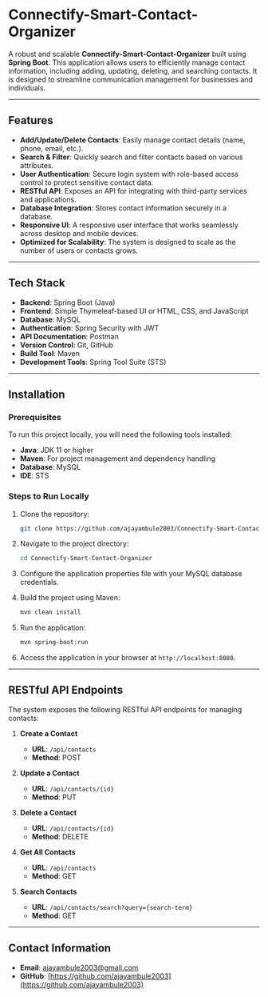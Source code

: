 # Connectify-Smart-Contact-Organizer

A robust and scalable **Connectify-Smart-Contact-Organizer** built using **Spring Boot**. This application allows users to efficiently manage contact information, including adding, updating, deleting, and searching contacts. It is designed to streamline communication management for businesses and individuals.

---
 
## Features 

- **Add/Update/Delete Contacts**: Easily manage contact details (name, phone, email, etc.). 
- **Search & Filter**: Quickly search and filter contacts based on various attributes.
- **User Authentication**: Secure login system with role-based access control to protect sensitive contact data. 
- **RESTful API**: Exposes an API for integrating with third-party services and applications.
- **Database Integration**: Stores contact information securely in a database. 
- **Responsive UI**: A responsive user interface that works seamlessly across desktop and mobile devices.
- **Optimized for Scalability**: The system is designed to scale as the number of users or contacts grows.

---

## Tech Stack

- **Backend**: Spring Boot (Java)
- **Frontend**: Simple Thymeleaf-based UI or HTML, CSS, and JavaScript
- **Database**: MySQL
- **Authentication**: Spring Security with JWT
- **API Documentation**: Postman
- **Version Control**: Git, GitHub
- **Build Tool**: Maven 
- **Development Tools**: Spring Tool Suite (STS)

---

## Installation

### Prerequisites

To run this project locally, you will need the following tools installed:

- **Java**: JDK 11 or higher
- **Maven**: For project management and dependency handling
- **Database**: MySQL 
- **IDE**: STS

### Steps to Run Locally

1. Clone the repository:

   ```bash
   git clone https://github.com/ajayambule2003/Connectify-Smart-Contact-Organizer.git
   ```

2. Navigate to the project directory:

   ```bash
   cd Connectify-Smart-Contact-Organizer
   ```

3. Configure the application properties file with your MySQL database credentials.

4. Build the project using Maven:

   ```bash
   mvn clean install
   ```

5. Run the application:

   ```bash
   mvn spring-boot:run
   ```

6. Access the application in your browser at `http://localhost:8080`.

---

## RESTful API Endpoints

The system exposes the following RESTful API endpoints for managing contacts:

1. **Create a Contact**
   - **URL**: `/api/contacts`
   - **Method**: POST
 
2. **Update a Contact**
   - **URL**: `/api/contacts/{id}`
   - **Method**: PUT
 
3. **Delete a Contact**
   - **URL**: `/api/contacts/{id}`
   - **Method**: DELETE
 
4. **Get All Contacts**
   - **URL**: `/api/contacts`
   - **Method**: GET
 
5. **Search Contacts**
   - **URL**: `/api/contacts/search?query={search-term}`
   - **Method**: GET

---

## Contact Information

- **Email**: [ajayambule2003@gmail.com](mailto:ajayambule2003@gmail.com)
- **GitHub**: [https://github.com/ajayambule2003](https://github.com/ajayambule2003)
